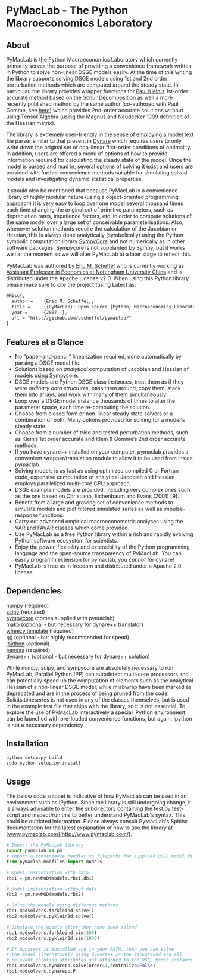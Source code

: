 PyMacLab - The Python Macroeconomics Laboratory
===============================================

About
-------
PyMacLab is the Python Macroeconomics Laboratory which currently primarily serves the purpose of providing
a convenience framework written in Python to solve non-linear DSGE models easily. At the time of this writing the library
supports solving DSGE models using 1st and 2nd order perturbation methods which are computed around the steady state.
In particular, the library provides wrapper functions for [Paul Klein's](http://paulklein.ca/newsite/start/start.php)
1st-order accurate method based on the Schur Decomposition as well a more recently published method by the same author
(co-authored with Paul Gomme, see [here](http://ideas.repec.org/a/eee/dyncon/v35y2011i4p604-615.html)) which provides
2nd-order accurate solutions without using Tensor Algebra (using the Magnus and Neudecker 1999 definition of the
Hessian matrix).

The library is extremely user-friendly in the sense of employing a model text file parser similar to that present in
[Dynare](http://www.dynare.org/) which requires users to only write down the original set of non-linear first-order
conditions of optimality. In addition, users are offered a menu of options of how to provide information required for
calculating the steady state of the model. Once the model is parsed and read in, several options of solving it exist
and users are provided with further convenience methods suitable for simulating solved models and investigating dynamic
statistical properties.

It should also be mentioned that because PyMacLab is a convenience library of highly modular nature (using
a object-oriented programming approach) it is very easy to loop over one model several thousand times each time changing
the original set of primitive parameters, such as depreciation rates, impatience factors, etc. in order to compute
solutions of the same model over a large set of conceivable parameterisations. Also, whenever solution methods require
the calculation of the Jacobian or Hessian, this is always done analytically (symbolically) using the Python
symbolic computation library [SympyCore](http://code.google.com/p/sympycore/) and not numerically as in other software
packages. Sympycore is not supplanted by Sympy, but it works well at the moment so we will alter PyMacLab at a later
stage to reflect this.

PyMacLab was authored by [Eric M. Scheffel](http://www.ericscheffel.com) who is currently working as [Assistant Professor
in Economics at Nottingham University China](http://www.nottingham.edu.cn/en/business/people/staffprofile/eric-scheffel.aspx)
and is distributed under the Apache License v2.0. When using this Python library please make sure to cite
the project (using Latex) as:

```latex
@Misc{,
  author =    {Eric M. Scheffel},
  title =     {{PyMacLab}: Open source {Python} Macroeconomics Laboratory},
  year =      {2007--},
  url = "http://github.com/escheffel/pymaclab/"
}
```

Features at a Glance
--------------------
* No “paper-and-pencil” linearization required, done automatically by parsing a DSGE model file.
* Solutions based on *analytical* computation of Jacobian and Hessian of models using Sympycore.
* DSGE models are Python DSGE class *instances*, treat them as if they were *ordinary data structures*, pass them around, copy them, stack them into arrays, and work with many of them simultaneously!
* Loop over a DSGE model instance thousands of times to alter the parameter space, each time re-computing the solution.
* Choose from closed form or non-linear steady state solvers or a combination of both. Many options provided for solving for a model's steady state.
* Choose from a number of tried and tested perturbation methods, such as Klein’s 1st order accurate and Klein & Gomme’s 2nd order accurate methods.
* If you have dynare++ installed on your computer, pymaclab provides a convenient wrapper/translation module to allow it to be used from inside pymaclab.
* Solving models is as fast as using optimized compiled C or Fortran code, expensive computation of analytical Jacobian and Hessian employs parallelized multi-core CPU approach.
* DSGE example models are provided, including very complex ones such as the one based on Christiano, Eichenbaum and Evans (2001) [9].
* Benefit from a large and growing set of convenience methods to simulate models and plot filtered simulated series as well as impulse-response functions.
* Carry out advanced empirical macroeconometric analyses using the VAR and FAVAR classes which come provided.
* Use PyMacLab as a free Python library within a rich and rapidly evolving Python software ecosystem for scientists.
* Enjoy the power, flexibility and extensibility of the Python programming language and the open-source transparency of PyMacLab. You can easily programm extension for pymaclab, you *cannot* for dynare!
* PyMacLab is free as in freedom and distributed under a Apache 2.0 license.



Dependencies
-------
[numpy](http://numpy.scipy.org/) (required)   
[scipy](http://www.scipy.org/) (required)   
[sympycore](http://code.google.com/p/sympycore/) (comes supplied with pymaclab)  
[mako](http://www.makotemplates.org/) (optional - but necessary for dynare++ translator)  
[wheezy.template](http://pypi.python.org/pypi/wheezy.template/0.1.132) (required)  
[pp](http://www.parallelpython.com/) (optional - but highly recommended for speed)   
[ipython](http://ipython.org/) (optional)  
[pandas](http://pandas.pydata.org/) (required)  
[dynare++](http://www.dynare.org/documentation-and-support/dynarepp) (optional - but necessary for dynare++ solution)

While numpy, scipy, and sympycore are absolutely necessary to run PyMacLab, Parallel Python (PP)
can autodetect multi-core processors and can potentially speed up the computation of elements such as the analytical
Hessian of a non-linear DSGE model, while mlabwrap have been marked as deprecated and are in the process of
being pruned from the code. Scikits.timeseries is not used in any of the classes themselves, but is used in the example
test file that ships with the library, so it is not essential. To explore the use of PyMacLab interactively a special
IPython environment can be launched with pre-loaded convenience functions, but again, ipython is not a necessary
dependency.

Installation
------------
```python
python setup.py build
sudo python setup.py install
```

Usage
-----
The below code snippet is indicative of how PyMacLab can be used in an environment such as IPython. Since the library
is still undergoing change, it is always advisable to enter the subdirectory containing the test.py test-script and
inspect/run this to better understand PyMacLab's syntax. This could be outdated information. Please always consult
PyMacLab's Sphinx documentation for the latest explanation of how to use the library at
[www.pymaclab.com](http://www.pymaclab.com/).

```python
# Import the PyMacLab library
import pymaclab as pm
# Import a convenience handler to filepaths for supplied DSGE model files
from pymaclab.modfiles import models

# Model Instantiation with data
rbc1 = pm.newMOD(models.rbc1,db1)

# Model instantiation without data
rbc2 = pm.newMOD(models.rbc2)

# Solve the models using different methods
rbc1.modsolvers.forkleind.solve()
rbc2.modsolvers.pyklein2d.solve()

# Simulate the models after they have been solved
rbc1.modsolvers.forkleind.sim(400)
rbc2.modsolvers.pyklein2d.sim(1000)

# If dynare++ is installed and in your PATH, then you can solve
# the model alternatively using dynare++ in the background and all 
# relevant solution attributes get attached to the DSGE model instance
rbc1.modsolvers.dynarepp.solve(order=1,centralize=False)
rbc1.modsolvers.dynarepp.P
```
